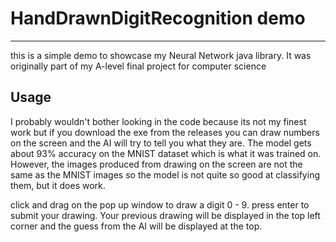 # HandDrawnDigitRecognition demo

---

this is a simple demo to showcase my Neural Network java library. It was originally part of my A-level final project for computer science

## Usage

I probably wouldn't bother looking in the code because its not my finest work but if you download the exe from the releases you can draw numbers on the screen and the AI will try to tell you what they are.
The model gets about 93% accuracy on the MNIST dataset which is what it was trained on. However, the images produced from drawing on the screen are not the same as the MNIST images so the model is not quite so good at classifying them, but it does work.

click and drag on the pop up window to draw a digit 0 - 9. press enter to submit your drawing. Your previous drawing will be displayed in the top left corner and the guess from the AI will be displayed at the top.
